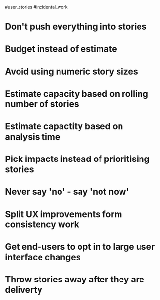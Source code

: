 #user_stories 
#incidental_work 


# Don't push everything into stories



# Budget instead of estimate

# Avoid using numeric story sizes

# Estimate capacity based on rolling number of stories

# Estimate capactity based on analysis time

# Pick impacts instead of prioritising stories

# Never say 'no' - say 'not now'

# Split UX improvements form consistency work

# Get end-users to opt in to large user interface changes

# Throw stories away after they are deliverty